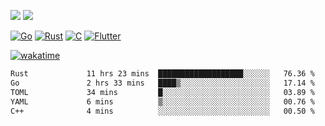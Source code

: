 [![](https://img.shields.io/badge/Windows_11-Pro-292e33?style=flat-square&logo=windows&logoColor=ffffff)](https://www.microsoft.com/en-us/windows/)
[![](https://img.shields.io/badge/macOS-Sequoia-292e33?style=flat-square&logo=apple&logoColor=ffffff)](https://www.apple.com/macbook-pro/) 

[![Go](https://img.shields.io/badge/-Go-DEA584?style=flat&logo=go&logoColor=000000)](https://golang.org/)
[![Rust](https://img.shields.io/badge/-Rust-DEA584?style=flat&logo=rust&logoColor=000000)](https://www.rust-lang.org)
[![C](https://img.shields.io/badge/--DEA584?style=flat&logo=c&logoColor=000000)](https://www.c-language.org/)
[![Flutter](https://img.shields.io/badge/-Flutter-DEA584?style=flat&logo=flutter&logoColor=000000)](https://flutter.dev/)

[![wakatime](https://wakatime.com/badge/user/9bb0c784-91ca-4b5c-8e9c-b13ece0f7b09.svg)](https://wakatime.com/@9bb0c784-91ca-4b5c-8e9c-b13ece0f7b09)


<!--START_SECTION:waka-->

```txt
Rust             11 hrs 23 mins  ███████████████████░░░░░░   76.36 %
Go               2 hrs 33 mins   ████▒░░░░░░░░░░░░░░░░░░░░   17.14 %
TOML             34 mins         █░░░░░░░░░░░░░░░░░░░░░░░░   03.89 %
YAML             6 mins          ▒░░░░░░░░░░░░░░░░░░░░░░░░   00.76 %
C++              4 mins          ░░░░░░░░░░░░░░░░░░░░░░░░░   00.50 %
```

<!--END_SECTION:waka-->
